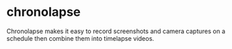 chronolapse
===========

Chronolapse makes it easy to record screenshots and camera captures on a schedule then combine them into timelapse videos.
